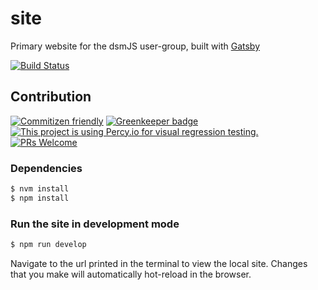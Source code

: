 # site

Primary website for the dsmJS user-group, built with [Gatsby](https://www.gatsbyjs.org/)

[![Build Status](https://img.shields.io/travis/dsmjs/site.svg?style=flat&branch=master)](https://travis-ci.org/dsmjs/site)

## Contribution

[![Commitizen friendly](https://img.shields.io/badge/commitizen-friendly-brightgreen.svg)](http://commitizen.github.io/cz-cli/)
[![Greenkeeper badge](https://badges.greenkeeper.io/dsmjs/site.svg)](https://greenkeeper.io/)
[![This project is using Percy.io for visual regression testing.](https://percy.io/static/images/percy-badge.svg)](https://percy.io/dsmjs/site)
[![PRs Welcome][PRs-badge]][PRs-link]

### Dependencies

```sh
$ nvm install
$ npm install
```

### Run the site in development mode

```sh
$ npm run develop
```

Navigate to the url printed in the terminal to view the local site. Changes that
you make will automatically hot-reload in the browser.

[PRs-link]: http://makeapullrequest.com
[PRs-badge]: https://img.shields.io/badge/PRs-welcome-brightgreen.svg
